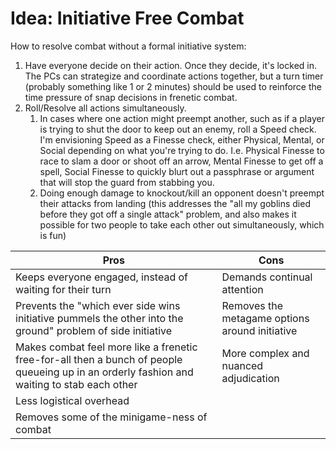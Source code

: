 # Idea: Initiative Free Combat

How to resolve combat without a formal initiative system:

1. Have everyone decide on their action. Once they decide, it's locked in. The PCs can strategize and coordinate actions together, but a turn timer (probably something like 1 or 2 minutes) should be used to reinforce the time pressure of snap decisions in frenetic combat.
2. Roll/Resolve all actions simultaneously.
	1. In cases where one action might preempt another, such as if a player is trying to shut the door to keep out an enemy, roll a Speed check. I'm envisioning Speed as a Finesse check, either Physical, Mental, or Social depending on what you're trying to do. I.e. Physical Finesse to race to slam a door or shoot off an arrow, Mental Finesse to get off a spell, Social Finesse to quickly blurt out a passphrase or argument that will stop the guard from stabbing you.
	2. Doing enough damage to knockout/kill an opponent doesn't preempt their attacks from landing (this addresses the "all my goblins died before they got off a single attack" problem, and also makes it possible for two people to take each other out simultaneously, which is fun)

| Pros                                                                                                                                        | Cons                                           |
| ------------------------------------------------------------------------------------------------------------------------------------------- | ---------------------------------------------- |
| Keeps everyone engaged, instead of waiting for their turn                                                                                   | Demands continual attention                    |
| Prevents the "which ever side wins initiative pummels the other into the ground" problem of side initiative                                 | Removes the metagame options around initiative |
| Makes combat feel more like a frenetic free-for-all then a bunch of people queueing up in an orderly fashion and waiting to stab each other | More complex and nuanced adjudication          |
| Less logistical overhead                                                                                                                    |                                                |
| Removes some of the minigame-ness of combat                                                                                                 |                                                |
